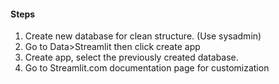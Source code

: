 
#### Steps
1. Create new database for clean structure. (Use sysadmin)
2. Go to Data>Streamlit then click create app
3. Create app, select the previously created database.
4. Go to Streamlit.com documentation page for customization